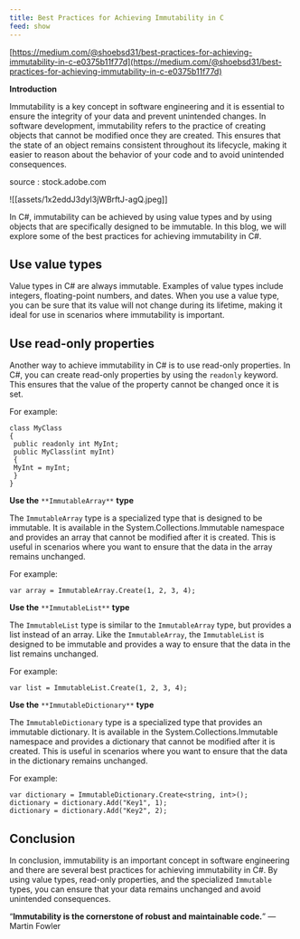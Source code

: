 ```yaml
---
title: Best Practices for Achieving Immutability in C
feed: show
---
```


[https://medium.com/@shoebsd31/best-practices-for-achieving-immutability-in-c-e0375b11f77d](https://medium.com/@shoebsd31/best-practices-for-achieving-immutability-in-c-e0375b11f77d)

**Introduction**

Immutability is a key concept in software engineering and it is essential to ensure the integrity of your data and prevent unintended changes. In software development, immutability refers to the practice of creating objects that cannot be modified once they are created. This ensures that the state of an object remains consistent throughout its lifecycle, making it easier to reason about the behavior of your code and to avoid unintended consequences.

source : stock.adobe.com

![[assets/1x2eddJ3dyI3jWBrftJ-agQ.jpeg]]

In C#, immutability can be achieved by using value types and by using objects that are specifically designed to be immutable. In this blog, we will explore some of the best practices for achieving immutability in C#.

## Use value types

Value types in C# are always immutable. Examples of value types include integers, floating-point numbers, and dates. When you use a value type, you can be sure that its value will not change during its lifetime, making it ideal for use in scenarios where immutability is important.

## Use read-only properties

Another way to achieve immutability in C# is to use read-only properties. In C#, you can create read-only properties by using the `readonly` keyword. This ensures that the value of the property cannot be changed once it is set.

For example:

```Plain
class MyClass
{
 public readonly int MyInt;
 public MyClass(int myInt)
 {
 MyInt = myInt;
 }
}
```

**Use the** `**ImmutableArray**` **type**

The `ImmutableArray` type is a specialized type that is designed to be immutable. It is available in the System.Collections.Immutable namespace and provides an array that cannot be modified after it is created. This is useful in scenarios where you want to ensure that the data in the array remains unchanged.

For example:

```Plain
var array = ImmutableArray.Create(1, 2, 3, 4);
```

**Use the** `**ImmutableList**` **type**

The `ImmutableList` type is similar to the `ImmutableArray` type, but provides a list instead of an array. Like the `ImmutableArray`, the `ImmutableList` is designed to be immutable and provides a way to ensure that the data in the list remains unchanged.

For example:

```Plain
var list = ImmutableList.Create(1, 2, 3, 4);
```

**Use the** `**ImmutableDictionary**` **type**

The `ImmutableDictionary` type is a specialized type that provides an immutable dictionary. It is available in the System.Collections.Immutable namespace and provides a dictionary that cannot be modified after it is created. This is useful in scenarios where you want to ensure that the data in the dictionary remains unchanged.

For example:

```Plain
var dictionary = ImmutableDictionary.Create<string, int>();
dictionary = dictionary.Add("Key1", 1);
dictionary = dictionary.Add("Key2", 2);
```

## Conclusion

In conclusion, immutability is an important concept in software engineering and there are several best practices for achieving immutability in C#. By using value types, read-only properties, and the specialized `Immutable` types, you can ensure that your data remains unchanged and avoid unintended consequences.

“**Immutability is the cornerstone of robust and maintainable code.**” — Martin Fowler
